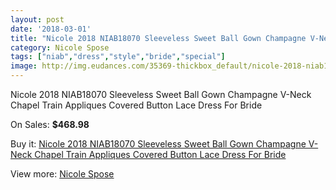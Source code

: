 ```yaml
---
layout: post
date: '2018-03-01'
title: "Nicole 2018 NIAB18070 Sleeveless Sweet Ball Gown Champagne V-Neck Chapel Train Appliques Covered Button Lace Dress For Bride"
category: Nicole Spose
tags: ["niab","dress","style","bride","special"]
image: http://img.eudances.com/35369-thickbox_default/nicole-2018-niab18070-sleeveless-sweet-ball-gown-champagne-v-neck-chapel-train-appliques-covered-button-lace-dress-for-bride.jpg
---
```

Nicole 2018 NIAB18070 Sleeveless Sweet Ball Gown Champagne V-Neck Chapel Train Appliques Covered Button Lace Dress For Bride

On Sales: **$468.98**
<a href="https://www.eudances.com/en/nicole-spose/10635-nicole-2018-niab18070-sleeveless-sweet-ball-gown-champagne-v-neck-chapel-train-appliques-covered-button-lace-dress-for-bride.html"><amp-img layout="responsive" width="600" height="600" src="//img.eudances.com/35369-thickbox_default/nicole-2018-niab18070-sleeveless-sweet-ball-gown-champagne-v-neck-chapel-train-appliques-covered-button-lace-dress-for-bride.jpg" alt="Nicole 2018 NIAB18070 Sleeveless Sweet Ball Gown Champagne V-Neck Chapel Train Appliques Covered Button Lace Dress For Bride 0" /></a>
<a href="https://www.eudances.com/en/nicole-spose/10635-nicole-2018-niab18070-sleeveless-sweet-ball-gown-champagne-v-neck-chapel-train-appliques-covered-button-lace-dress-for-bride.html"><amp-img layout="responsive" width="600" height="600" src="//img.eudances.com/35371-thickbox_default/nicole-2018-niab18070-sleeveless-sweet-ball-gown-champagne-v-neck-chapel-train-appliques-covered-button-lace-dress-for-bride.jpg" alt="Nicole 2018 NIAB18070 Sleeveless Sweet Ball Gown Champagne V-Neck Chapel Train Appliques Covered Button Lace Dress For Bride 1" /></a>
<a href="https://www.eudances.com/en/nicole-spose/10635-nicole-2018-niab18070-sleeveless-sweet-ball-gown-champagne-v-neck-chapel-train-appliques-covered-button-lace-dress-for-bride.html"><amp-img layout="responsive" width="600" height="600" src="//img.eudances.com/35370-thickbox_default/nicole-2018-niab18070-sleeveless-sweet-ball-gown-champagne-v-neck-chapel-train-appliques-covered-button-lace-dress-for-bride.jpg" alt="Nicole 2018 NIAB18070 Sleeveless Sweet Ball Gown Champagne V-Neck Chapel Train Appliques Covered Button Lace Dress For Bride 2" /></a>

Buy it: [Nicole 2018 NIAB18070 Sleeveless Sweet Ball Gown Champagne V-Neck Chapel Train Appliques Covered Button Lace Dress For Bride](https://www.eudances.com/en/nicole-spose/10635-nicole-2018-niab18070-sleeveless-sweet-ball-gown-champagne-v-neck-chapel-train-appliques-covered-button-lace-dress-for-bride.html "Nicole 2018 NIAB18070 Sleeveless Sweet Ball Gown Champagne V-Neck Chapel Train Appliques Covered Button Lace Dress For Bride")

View more: [Nicole Spose](https://www.eudances.com/en/179-nicole-spose "Nicole Spose")
